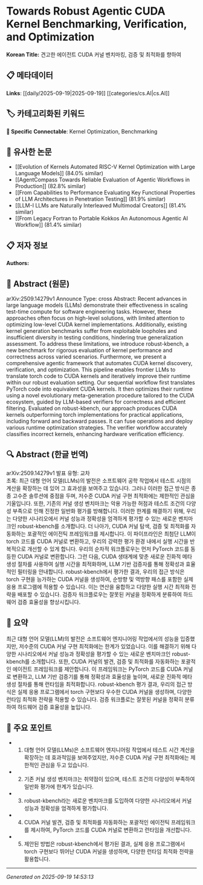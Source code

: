 
# Towards Robust Agentic CUDA Kernel Benchmarking, Verification, and Optimization

**Korean Title:** 견고한 에이전트 CUDA 커널 벤치마킹, 검증 및 최적화를 향하여

## 📋 메타데이터

**Links**: [[daily/2025-09-19|2025-09-19]] [[categories/cs.AI|cs.AI]]

## 🏷️ 카테고리화된 키워드
**🔗 Specific Connectable**: Kernel Optimization, Benchmarking

## 🔗 유사한 논문
- [[Evolution of Kernels Automated RISC-V Kernel Optimization with Large Language Models]] (84.0% similar)
- [[AgentCompass Towards Reliable Evaluation of Agentic Workflows in Production]] (82.8% similar)
- [[From Capabilities to Performance Evaluating Key Functional Properties of LLM Architectures in Penetration Testing]] (81.9% similar)
- [[LLM-I LLMs are Naturally Interleaved Multimodal Creators]] (81.4% similar)
- [[From Legacy Fortran to Portable Kokkos An Autonomous Agentic AI Workflow]] (81.4% similar)

## 📋 저자 정보

**Authors:** 

## 📄 Abstract (원문)

arXiv:2509.14279v1 Announce Type: cross 
Abstract: Recent advances in large language models (LLMs) demonstrate their effectiveness in scaling test-time compute for software engineering tasks. However, these approaches often focus on high-level solutions, with limited attention to optimizing low-level CUDA kernel implementations. Additionally, existing kernel generation benchmarks suffer from exploitable loopholes and insufficient diversity in testing conditions, hindering true generalization assessment. To address these limitations, we introduce robust-kbench, a new benchmark for rigorous evaluation of kernel performance and correctness across varied scenarios. Furthermore, we present a comprehensive agentic framework that automates CUDA kernel discovery, verification, and optimization. This pipeline enables frontier LLMs to translate torch code to CUDA kernels and iteratively improve their runtime within our robust evaluation setting. Our sequential workflow first translates PyTorch code into equivalent CUDA kernels. It then optimizes their runtime using a novel evolutionary meta-generation procedure tailored to the CUDA ecosystem, guided by LLM-based verifiers for correctness and efficient filtering. Evaluated on robust-kbench, our approach produces CUDA kernels outperforming torch implementations for practical applications, including forward and backward passes. It can fuse operations and deploy various runtime optimization strategies. The verifier workflow accurately classifies incorrect kernels, enhancing hardware verification efficiency.

## 🔍 Abstract (한글 번역)

arXiv:2509.14279v1 발표 유형: 교차  
초록: 최근 대형 언어 모델(LLMs)의 발전은 소프트웨어 공학 작업에서 테스트 시점의 계산을 확장하는 데 있어 그 효과성을 보여주고 있습니다. 그러나 이러한 접근 방식은 종종 고수준 솔루션에 중점을 두며, 저수준 CUDA 커널 구현 최적화에는 제한적인 관심을 기울입니다. 또한, 기존의 커널 생성 벤치마크는 악용 가능한 허점과 테스트 조건의 다양성 부족으로 인해 진정한 일반화 평가를 방해합니다. 이러한 한계를 해결하기 위해, 우리는 다양한 시나리오에서 커널 성능과 정확성을 엄격하게 평가할 수 있는 새로운 벤치마크인 robust-kbench를 소개합니다. 더 나아가, CUDA 커널 탐색, 검증 및 최적화를 자동화하는 포괄적인 에이전틱 프레임워크를 제시합니다. 이 파이프라인은 최첨단 LLM이 torch 코드를 CUDA 커널로 변환하고, 우리의 강력한 평가 환경 내에서 실행 시간을 반복적으로 개선할 수 있게 합니다. 우리의 순차적 워크플로우는 먼저 PyTorch 코드를 동등한 CUDA 커널로 변환합니다. 그런 다음, CUDA 생태계에 맞춘 새로운 진화적 메타 생성 절차를 사용하여 실행 시간을 최적화하며, LLM 기반 검증자를 통해 정확성과 효율적인 필터링을 안내합니다. robust-kbench에서 평가한 결과, 우리의 접근 방식은 torch 구현을 능가하는 CUDA 커널을 생성하여, 순방향 및 역방향 패스를 포함한 실제 응용 프로그램에 적용할 수 있습니다. 이는 연산을 융합하고 다양한 실행 시간 최적화 전략을 배포할 수 있습니다. 검증자 워크플로우는 잘못된 커널을 정확하게 분류하여 하드웨어 검증 효율성을 향상시킵니다.

## 📝 요약

최근 대형 언어 모델(LLM)의 발전은 소프트웨어 엔지니어링 작업에서의 성능을 입증했지만, 저수준의 CUDA 커널 구현 최적화에는 한계가 있었습니다. 이를 해결하기 위해 다양한 시나리오에서 커널 성능과 정확성을 평가할 수 있는 새로운 벤치마크인 robust-kbench를 소개합니다. 또한, CUDA 커널의 발견, 검증 및 최적화를 자동화하는 포괄적인 에이전트 프레임워크를 제안합니다. 이 프레임워크는 PyTorch 코드를 CUDA 커널로 변환하고, LLM 기반 검증기를 통해 정확성과 효율성을 높이며, 새로운 진화적 메타 생성 절차를 통해 런타임을 최적화합니다. robust-kbench 평가 결과, 우리의 접근 방식은 실제 응용 프로그램에서 torch 구현보다 우수한 CUDA 커널을 생성하며, 다양한 런타임 최적화 전략을 적용할 수 있습니다. 검증 워크플로는 잘못된 커널을 정확히 분류하여 하드웨어 검증 효율성을 높입니다.

## 🎯 주요 포인트

- 1. 대형 언어 모델(LLMs)은 소프트웨어 엔지니어링 작업에서 테스트 시간 계산을 확장하는 데 효과적임을 보여주었지만, 저수준 CUDA 커널 구현 최적화에는 제한적인 관심을 두고 있습니다.

- 2. 기존 커널 생성 벤치마크는 취약점이 있으며, 테스트 조건의 다양성이 부족하여 일반화 평가에 한계가 있습니다.

- 3. robust-kbench라는 새로운 벤치마크를 도입하여 다양한 시나리오에서 커널 성능과 정확성을 엄격하게 평가합니다.

- 4. CUDA 커널 발견, 검증 및 최적화를 자동화하는 포괄적인 에이전틱 프레임워크를 제시하여, PyTorch 코드를 CUDA 커널로 변환하고 런타임을 개선합니다.

- 5. 제안된 방법은 robust-kbench에서 평가된 결과, 실제 응용 프로그램에서 torch 구현보다 뛰어난 CUDA 커널을 생성하며, 다양한 런타임 최적화 전략을 활용합니다.

---

*Generated on 2025-09-19 14:53:13*
